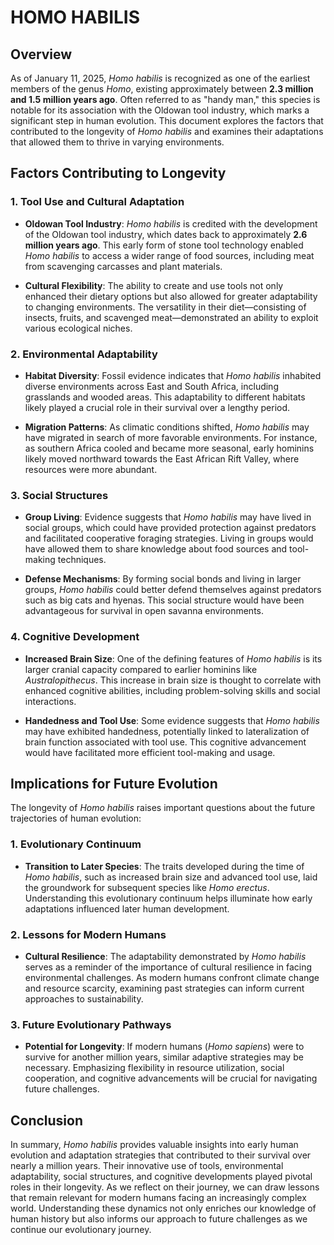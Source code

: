 # HOMO HABILIS

## Overview

As of January 11, 2025, *Homo habilis* is recognized as one of the earliest members of the genus *Homo*, existing approximately between **2.3 million and 1.5 million years ago**. Often referred to as "handy man," this species is notable for its association with the Oldowan tool industry, which marks a significant step in human evolution. This document explores the factors that contributed to the longevity of *Homo habilis* and examines their adaptations that allowed them to thrive in varying environments.

## Factors Contributing to Longevity

### 1. Tool Use and Cultural Adaptation

- **Oldowan Tool Industry**: *Homo habilis* is credited with the development of the Oldowan tool industry, which dates back to approximately **2.6 million years ago**. This early form of stone tool technology enabled *Homo habilis* to access a wider range of food sources, including meat from scavenging carcasses and plant materials.

- **Cultural Flexibility**: The ability to create and use tools not only enhanced their dietary options but also allowed for greater adaptability to changing environments. The versatility in their diet—consisting of insects, fruits, and scavenged meat—demonstrated an ability to exploit various ecological niches.

### 2. Environmental Adaptability

- **Habitat Diversity**: Fossil evidence indicates that *Homo habilis* inhabited diverse environments across East and South Africa, including grasslands and wooded areas. This adaptability to different habitats likely played a crucial role in their survival over a lengthy period.

- **Migration Patterns**: As climatic conditions shifted, *Homo habilis* may have migrated in search of more favorable environments. For instance, as southern Africa cooled and became more seasonal, early hominins likely moved northward towards the East African Rift Valley, where resources were more abundant.

### 3. Social Structures

- **Group Living**: Evidence suggests that *Homo habilis* may have lived in social groups, which could have provided protection against predators and facilitated cooperative foraging strategies. Living in groups would have allowed them to share knowledge about food sources and tool-making techniques.

- **Defense Mechanisms**: By forming social bonds and living in larger groups, *Homo habilis* could better defend themselves against predators such as big cats and hyenas. This social structure would have been advantageous for survival in open savanna environments.

### 4. Cognitive Development

- **Increased Brain Size**: One of the defining features of *Homo habilis* is its larger cranial capacity compared to earlier hominins like *Australopithecus*. This increase in brain size is thought to correlate with enhanced cognitive abilities, including problem-solving skills and social interactions.

- **Handedness and Tool Use**: Some evidence suggests that *Homo habilis* may have exhibited handedness, potentially linked to lateralization of brain function associated with tool use. This cognitive advancement would have facilitated more efficient tool-making and usage.

## Implications for Future Evolution

The longevity of *Homo habilis* raises important questions about the future trajectories of human evolution:

### 1. Evolutionary Continuum

- **Transition to Later Species**: The traits developed during the time of *Homo habilis*, such as increased brain size and advanced tool use, laid the groundwork for subsequent species like *Homo erectus*. Understanding this evolutionary continuum helps illuminate how early adaptations influenced later human development.

### 2. Lessons for Modern Humans

- **Cultural Resilience**: The adaptability demonstrated by *Homo habilis* serves as a reminder of the importance of cultural resilience in facing environmental challenges. As modern humans confront climate change and resource scarcity, examining past strategies can inform current approaches to sustainability.

### 3. Future Evolutionary Pathways

- **Potential for Longevity**: If modern humans (*Homo sapiens*) were to survive for another million years, similar adaptive strategies may be necessary. Emphasizing flexibility in resource utilization, social cooperation, and cognitive advancements will be crucial for navigating future challenges.

## Conclusion

In summary, *Homo habilis* provides valuable insights into early human evolution and adaptation strategies that contributed to their survival over nearly a million years. Their innovative use of tools, environmental adaptability, social structures, and cognitive developments played pivotal roles in their longevity. As we reflect on their journey, we can draw lessons that remain relevant for modern humans facing an increasingly complex world. Understanding these dynamics not only enriches our knowledge of human history but also informs our approach to future challenges as we continue our evolutionary journey.

